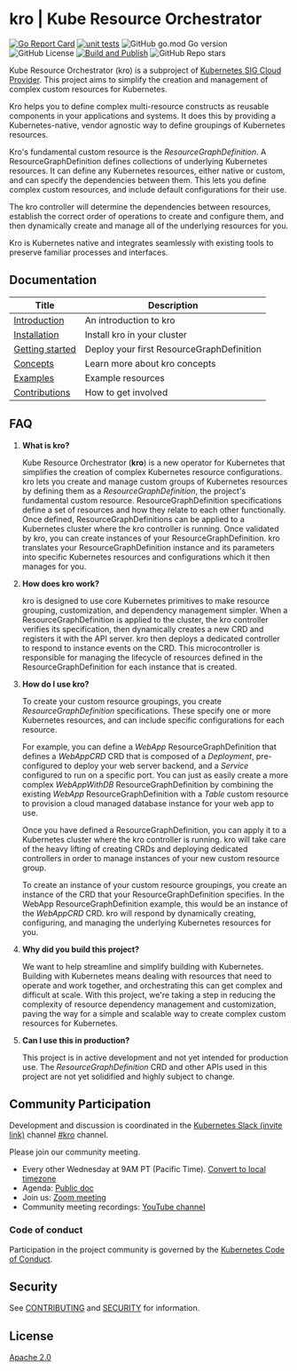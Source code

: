 # kro | Kube Resource Orchestrator


[![Go Report Card](https://goreportcard.com/badge/github.com/kro-run/kro)](https://goreportcard.com/report/github.com/kro-run/kro)
[![unit tests](https://github.com/kro-run/kro/actions/workflows/unit-tests.yaml/badge.svg)](https://github.com/kro-run/kro/actions/workflows/unit-tests.yaml)
![GitHub go.mod Go version](https://img.shields.io/github/go-mod/go-version/kro-run/Kro)
![GitHub License](https://img.shields.io/github/license/kro-run/kro)
[![Build and Publish](https://github.com/kro-run/kro/actions/workflows/build-push-image.yaml/badge.svg?branch=main)](https://github.com/kro-run/kro/actions/workflows/build-push-image.yaml)
![GitHub Repo stars](https://img.shields.io/github/stars/kro-run/kro)

Kube Resource Orchestrator (kro) is a subproject of [Kubernetes SIG Cloud Provider](https://github.com/kubernetes/community/blob/master/sig-cloud-provider/README.md). This project aims to simplify the creation and management of complex custom resources for Kubernetes.

Kro helps you to define complex multi-resource constructs as reusable components in your applications and systems. It does this by providing a Kubernetes-native, vendor agnostic way to define groupings of Kubernetes resources.

Kro's fundamental custom resource is the *ResourceGraphDefinition*. A ResourceGraphDefinition defines collections of underlying Kubernetes resources. It can define any Kubernetes resources, either native or custom, and can specify the dependencies between them. This lets you define complex custom resources, and include default configurations for their use.

The kro controller will determine the dependencies between resources, establish the correct order of operations to create and configure them, and then dynamically create and manage all of the underlying resources for you.

Kro is Kubernetes native and integrates seamlessly with existing tools to preserve familiar processes and interfaces.

## Documentation

| Title                                  | Description                     |
| -------------------------------------- | ------------------------------- |
| [Introduction][kro-overview]           | An introduction to kro          |
| [Installation][kro-installation]       | Install kro in your cluster     |
| [Getting started][kro-getting-started] | Deploy your first ResourceGraphDefinition |
| [Concepts][kro-concepts]               | Learn more about kro concepts   |
| [Examples][kro-examples]               | Example resources               |
| [Contributions](./CONTRIBUTING.md)       | How to get involved             |

[kro-overview]: https://kro.run/docs/overview
[kro-installation]: https://kro.run/docs/getting-started/Installation
[kro-getting-started]: https://kro.run/docs/getting-started/deploy-a-resource-graph-definition
[kro-concepts]: https://kro.run/docs/concepts/resource-group-definitions
[kro-examples]: https://kro.run/examples/

## FAQ

1. **What is kro?**

    Kube Resource Orchestrator (**kro**) is a new operator for Kubernetes that simplifies the creation of complex Kubernetes resource configurations.
    kro lets you create and manage custom groups of Kubernetes resources by defining them as a *ResourceGraphDefinition*, the project's fundamental custom resource.
    ResourceGraphDefinition specifications define a set of resources and how they relate to each other functionally.
    Once defined, ResourceGraphDefinitions can be applied to a Kubernetes cluster where the kro controller is running.
    Once validated by kro, you can create instances of your ResourceGraphDefinition.
    kro translates your ResourceGraphDefinition instance and its parameters into specific Kubernetes resources and configurations which it then manages for you.

2. **How does kro work?**

    kro is designed to use core Kubernetes primitives to make resource grouping, customization, and dependency management simpler.
    When a ResourceGraphDefinition is applied to the cluster, the kro controller verifies its specification, then dynamically creates a new CRD and registers it with the API server.
    kro then deploys a dedicated controller to respond to instance events on the CRD. This microcontroller is responsible for managing the lifecycle of resources defined in the ResourceGraphDefinition for each instance that is created.

3. **How do I use kro?**

    To create your custom resource groupings, you create *ResourceGraphDefinition* specifications. These specify one or more Kubernetes resources, and can include specific configurations for each resource.

    For example, you can define a *WebApp* ResourceGraphDefinition that defines a *WebAppCRD* CRD that is composed of a *Deployment*, pre-configured to deploy your web server backend, and a *Service* configured to run on a specific port.
    You can just as easily create a more complex *WebAppWithDB* ResourceGraphDefinition by combining the existing *WebApp* ResourceGraphDefinition with a *Table* custom resource to provision a cloud managed database instance for your web app to use.

    Once you have defined a ResourceGraphDefinition, you can apply it to a Kubernetes cluster where the kro controller is running. kro will take care of the heavy lifting of creating CRDs and deploying dedicated controllers in order to manage instances of your new custom resource group.

    To create an instance of your custom resource groupings, you create an instance of the CRD that your ResourceGraphDefinition specifies. In the WebApp ResourceGraphDefinition example, this would be an instance of the *WebAppCRD* CRD. kro will respond by dynamically creating, configuring, and managing the underlying Kubernetes resources for you. 

4. **Why did you build this project?**

    We want to help streamline and simplify building with Kubernetes. Building with Kubernetes means dealing with resources that need to operate and work together, and orchestrating this can get complex and difficult at scale.
   With this project, we're taking a step in reducing the complexity of resource dependency management and customization, paving the way for a simple and scalable way to create complex custom resources for Kubernetes.

5. **Can I use this in production?**

   This project is in active development and not yet intended for production use.
   The *ResourceGraphDefinition* CRD and other APIs used in this project are not yet solidified and highly subject to change.

## Community Participation

Development and discussion is coordinated in the [Kubernetes Slack (invite link)][k8s-slack] channel [#kro][kro-channel] channel.

[k8s-slack]: https://communityinviter.com/apps/kubernetes/community
[kro-channel]: https://kubernetes.slack.com/archives/C081TMY9D6Y

Please join our community meeting.
* Every other Wednesday at 9AM PT (Pacific Time). [Convert to local timezone][tz-help] 
* Agenda: [Public doc][agenda]
* Join us: [Zoom meeting][zoom]
* Community meeting recordings:  [YouTube channel][youtube]


[tz-help]: http://www.thetimezoneconverter.com/?t=9%3A00&tz=PT%20%28Pacific%20Time%29
[agenda]: https://docs.google.com/document/d/1GqeHcBlOw6ozo-qS4TLdXSi5qUn88QU6dwdq0GvxRz4/edit?tab=t.0
[zoom]: https://us06web.zoom.us/j/85388697226?pwd=9Xxz1F0FcNUq8zFGrsRqkHMhFZTpuj.1
[youtube]: https://www.youtube.com/channel/UCUlcI3NYq9ehl5wsdfbJzSA

### Code of conduct

Participation in the project community is governed by the [Kubernetes Code of Conduct](code-of-conduct.md).

## Security

See [CONTRIBUTING](CONTRIBUTING.md#security) and [SECURITY](SECURITY.md) for information.

## License

[Apache 2.0](LICENSE)
